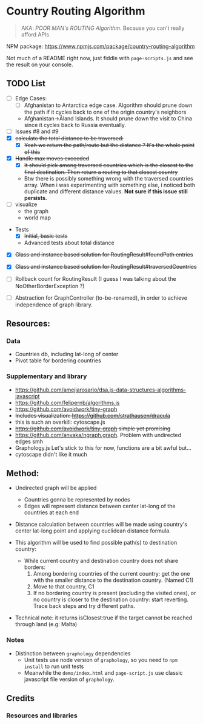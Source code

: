 # Country Routing Algorithm 

>AKA: *POOR MAN's ROUTING Algorithm*. Because you can't really afford APIs

NPM package: https://www.npmjs.com/package/country-routing-algorithm


Not much of a README right now, just fiddle with `page-scripts.js` and see the result on your console.

## TODO List
- [ ] Edge Cases:
  - [ ] Afghanistan to Antarctica edge case. Algorithm should prune down the path if it cycles back to one of the origin country's neighbors
  - Afghanistan->Åland Islands. It should prune down the visit to China since it cycles back to Russia eventually.
- [ ] Issues #8 and #9
- [X] ~~calculate the total distance to be traversed:~~
  - [X] ~~Yeah we return the path/route but the distance ? It's the whole point of this~~
- [X] ~~Handle max moves exceeded~~
  - [X] ~~It should pick among traversed countries which is the closest to the final destination. Then return a routing to that closest country~~
  - Btw there is possibly something wrong with the traversed countries array. When i was experimenting with something else, i noticed both duplicate and different distance values. **Not sure if this issue still persists.**
- [ ] visualize
  - the graph
  - world map
- Tests
  - [X] ~~Initial, basic tests~~
  - Advanced tests about total distance
- [X] ~~Class and instance based solution for RoutingResult#foundPath entries~~
- [X] ~~Class and instance based solution for RoutingResult#traversedCountries~~
- [ ] Rollback count for RoutingResult (I guess I was talking about the NoOtherBorderException ?)
- [ ] Abstraction for GraphController (to-be-renamed), in order to achieve independence of graph library.


## Resources:

### Data
- Countries db, including lat-long of center
- Pivot table for bordering countries

### Supplementary and library
- https://github.com/amejiarosario/dsa.js-data-structures-algorithms-javascript
- https://github.com/felipernb/algorithms.js
- https://github.com/avoidwork/tiny-graph
- ~~Includes visualization: https://github.com/strathausen/dracula~~
- this is such an overkill: cytoscape.js
- ~~https://github.com/avoidwork/tiny-graph simple yet promising~~
- https://github.com/anvaka/ngraph.graph. Problem with undirected edges smh
- Graphology.js Let's stick to this for now, functions are a bit awful but...
- cytoscape didn't like it much

## Method:
- Undirected graph will be applied
  - Countries gonna be represented by nodes
  - Edges will represent distance between center lat-long of the countries at each end
- Distance calculation between countries will be made using country's center lat-long point and applying euclidean distance formula. 
- This algorithm will be used to find possible path(s) to destination country:

  - While current country and destination country does not share borders: 
    1. Among bordering countries of the current country: get the one with the smaller distance to the destination country. (Named C1)
    2. Move to that country, C1
    3. If no bordering country is present (excluding the visited ones), or no country is closer to the destination country: start reverting. Trace back steps and try different paths.


- Technical note: it returns isClosest:true if the target cannot be reached through land (e.g: Malta)

### Notes
- Distinction between `graphology` dependencies
  - Unit tests use node version of `graphology`, so you need to `npm install` to run unit tests
  - Meanwhile the `demo/index.html` and `page-script.js` use classic javascript file version of `graphology`. 

## Credits
### Resources and libraries
